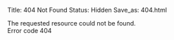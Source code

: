 Title: 404 Not Found
Status: Hidden
Save_as: 404.html

The requested resource could not be found. <br>
Error code 404